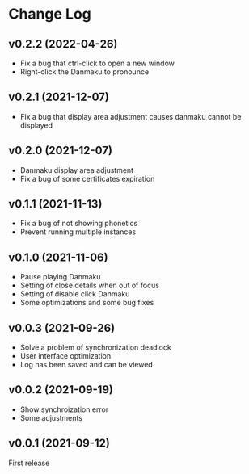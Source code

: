 # Change Log

## v0.2.2 (2022-04-26)

- Fix a bug that ctrl-click to open a new window
- Right-click the Danmaku to pronounce

## v0.2.1 (2021-12-07)

- Fix a bug that display area adjustment causes danmaku cannot be displayed

## v0.2.0 (2021-12-07)

- Danmaku display area adjustment
- Fix a bug of some certificates expiration

## v0.1.1 (2021-11-13)

- Fix a bug of not showing phonetics
- Prevent running multiple instances

## v0.1.0 (2021-11-06)

- Pause playing Danmaku
- Setting of close details when out of focus
- Setting of disable click Danmaku
- Some optimizations and some bug fixes

## v0.0.3 (2021-09-26)

- Solve a problem of synchronization deadlock
- User interface optimization
- Log has been saved and can be viewed

## v0.0.2 (2021-09-19)

- Show synchroization error
- Some adjustments

## v0.0.1 (2021-09-12)

First release
